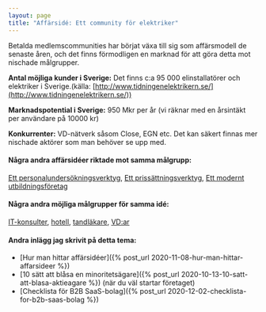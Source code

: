 ```yaml
---
layout: page
title: "Affärsidé: Ett community för elektriker"
---
```

Betalda medlemscommunities har börjat växa till sig som affärsmodell de senaste åren, och det finns förmodligen en marknad för att göra detta mot nischade målgrupper.

**Antal möjliga kunder i Sverige:** Det finns c:a 95 000 elinstallatörer och elektriker i Sverige.(källa: [http://www.tidningenelektrikern.se/](http://www.tidningenelektrikern.se/))

**Marknadspotential i Sverige:** 950 Mkr per år (vi räknar med en årsintäkt per användare på 10000 kr)

**Konkurrenter:** VD-nätverk såsom Close, EGN etc. Det kan säkert finnas mer nischade aktörer som man behöver se upp med.

#### Några andra affärsidéer riktade mot samma målgrupp:
[Ett personalundersökningsverktyg](/affarsideer/ett-personalundersokningsverktyg-for-elektriker/), [Ett prissättningsverktyg](/affarsideer/ett-prissattningsverktyg-for-elektriker/), [Ett modernt utbildningsföretag](/affarsideer/ett-modernt-utbildningsforetag-riktat-mot-elektriker/)


#### Några andra möjliga målgrupper för samma idé:
[IT-konsulter](/affarsideer/ett-community-for-it-konsulter/), [hotell](/affarsideer/ett-community-for-hotell/), [tandläkare](/affarsideer/ett-community-for-tandlakare/), [VD:ar](/affarsideer/ett-community-for-vd-ar/)

#### Andra inlägg jag skrivit på detta tema:
- [Hur man hittar affärsidéer]({% post_url 2020-11-08-hur-man-hittar-affarsideer %})
- [10 sätt att blåsa en minoritetsägare]({% post_url 2020-10-13-10-satt-att-blasa-aktieagare %}) (när du väl startar företaget)
- [Checklista för B2B SaaS-bolag]({% post_url 2020-12-02-checklista-for-b2b-saas-bolag %})

